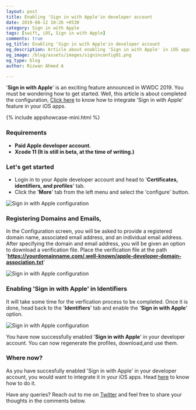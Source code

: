 ```yaml
---
layout: post
title: Enabling 'Sign in with Apple'in developer account
date: 2019-08-12 10:26 +0530
category: Sign in with Apple
tags: [swift, iOS, Sign in with Apple]
comments: true
og_title: Enabling 'Sign in with Apple'in developer account
og_description: Article about enabling 'Sign in with Apple' in iOS apps
og_image: /blog/assets/images/signinconfig01.png
og_type: blog
author: Rizwan Ahmed A

---
```


'**Sign in with Apple**' is an exciting feature announced in WWDC 2019. You must be wondering how to get started. Well, this article is about completed the configuration, [Click here](/blog/2019/08/06/integrating-sign-in-with-apple-in-ios-apps/) to know how to integrate 'Sign in with Apple' feature in your iOS apps.

{% include appshowcase-mini.html %}

### Requirements
- **Paid Apple developer account.**
- **Xcode 11 (It is still in beta, at the time of writing.)**

### Let's get started

- Login in to your Apple developer account and head to '**Certificates, identifiers, and profiles**' tab.
- Click the '**More**' tab from the left menu and select the 'configure' button.

![Sign in with Apple configuration](/blog/assets/images/signinconfig01.png)



### Registering Domains and Emails, 
In the Configuration screen, you will be asked to provide a registered domain name, associated email address, and an individual email address. After specifying the domain and email address, you will be given an option to download a verification file.  Place the verification file at the path '**https://yourdomainname.com/.well-known/apple-developer-domain-association.txt**'

![Sign in with Apple configuration](/blog/assets/images/signinconfig02.png)


### Enabling 'Sign in with Apple' in Identifiers

It will take some time for the verfication process to be completed. Once it is done, head back to the '**Identifiers**' tab and enable the '**Sign in with Apple**' option. 

![Sign in with Apple configuration](/blog/assets/images/signinconfig03.png)


You have now successfully enabled '**Sign in with Apple**' in your developer account. You can now regenerate the profiles, download,and use them.

### Where now?

 As you have succesfully enabled 'Sign in with Apple' in your developer account, you would want to integrate it in your iOS apps. Head [here](/blog/2019/08/06/integrating-sign-in-with-apple-in-ios-apps/) to know how to do it. 

Have any queries? Reach out to me on [Twitter](https://twitter.com/rizwanasifahmed) and feel free to share your thoughts in the comments below. 

